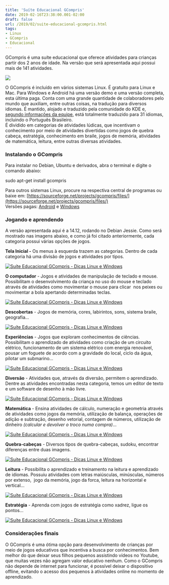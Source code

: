 ```yaml
---
title: 'Suíte Educacional GCompris'
date: 2019-02-16T23:38:00.001-02:00
draft: false
url: /2019/02/suite-educacional-gcompris.html
tags: 
- Linux
- GCompris
- Educacional
---
```


GCompris é uma suíte educacional que oferece atividades para crianças partir dos 2 anos de idade. Na versão que será apresentada aqui possui mais de 141 atividades.

  
  
  

[![](https://4.bp.blogspot.com/-JLnhut-u714/XGtb3eMUF7I/AAAAAAAAKjQ/ooajyKFxcc8jGM_mALb017atD9wLzkjQwCLcBGAs/s200/gcompris.png)](https://4.bp.blogspot.com/-JLnhut-u714/XGtb3eMUF7I/AAAAAAAAKjQ/ooajyKFxcc8jGM_mALb017atD9wLzkjQwCLcBGAs/s1600/gcompris.png)

  
  

O GCompris é incluído em vários sistemas Linux. É gratuito para Linux e Mac. Para Windows e Android há uma versão demo e uma versão completa, esta última paga. Conta com uma grande quantidade de colaboradores pelo mundo que auxiliam, entre outras coisas, na tradução para diversos idiomas. É mantido, alojado e traduzido pela comunidade do KDE e, [segundo informações da equipe](https://l10n.kde.org/stats/gui/trunk-kf5/po/gcompris_qt.po/), está totalmente traduzido para 31 idiomas, incluindo o Português Brasileiro.  
É dividido em categorias de atividades lúdicas, que incentivam o conhecimento por meio de atividades divertidas como jogos de quebra cabeça, estratégia, conhecimento em braile, jogos de memória, atividades de matemática, leitura, entre outras diversas atividades.

  

### Instalando o GCompris

Para instalar no Debian, Ubuntu e derivados, abra o terminal e digite o comando abaixo:  
  

sudo apt-get install gcompris

Para outros sistemas Linux, procure na respectiva central de programas ou baixe em: [https://sourceforge.net/projects/gcompris/files/](https://sourceforge.net/projects/gcompris/files/)  
Versões pagas: [Android](https://play.google.com/store/apps/details?id=net.gcompris&hl=pt_BR) e [Windows](https://www.microsoft.com/pt-br/p/gcompris/9pgxjtcxn8qm?activetab=pivot:overviewtab)

  

### Jogando e aprendendo

A versão apresentada aqui é a 14.12, rodando no Debian Jessie. Como será mostrado nas imagens abaixo, e como já foi citado anteriormente, cada categoria possui várias opções de jogos.  
  
**Tela Inicial -** Os menus à esquerda trazem as categorias. Dentro de cada categoria há uma divisão de jogos e atividades por tipos.  
  
[![Suíte Educacional GCompris - Dicas Linux e Windows](https://3.bp.blogspot.com/-2ZssCwYSpKo/XGeElsy6J0I/AAAAAAAAKhU/8vGnW00IlM45K6DbFqhi7sx8G2gGRpEqwCLcBGAs/s640/01.png "Suíte Educacional GCompris - Dicas Linux e Windows")](https://3.bp.blogspot.com/-2ZssCwYSpKo/XGeElsy6J0I/AAAAAAAAKhU/8vGnW00IlM45K6DbFqhi7sx8G2gGRpEqwCLcBGAs/s1600/01.png)  
  
**O computador** - Jogos e atividades de manipulação de teclado e mouse. Possibilitam o desenvolvimento da criança no uso do mouse e teclado através de atividades como movimentar o mouse para clicar  nos peixes ou movimentar a bola apertando determinadas teclas.  
  
[![Suíte Educacional GCompris - Dicas Linux e Windows](https://2.bp.blogspot.com/-u-wEFYjM7Pk/XGeEmEVmftI/AAAAAAAAKhg/0f1PDk82xzgLdaE6_g73ed8JOt3S0pwRACLcBGAs/s640/04.png "Suíte Educacional GCompris - Dicas Linux e Windows")](https://2.bp.blogspot.com/-u-wEFYjM7Pk/XGeEmEVmftI/AAAAAAAAKhg/0f1PDk82xzgLdaE6_g73ed8JOt3S0pwRACLcBGAs/s1600/04.png)  
  
**Descobertas** - Jogos de memória, cores, labirintos, sons, sistema braile, geografia...  
  
[![Suíte Educacional GCompris - Dicas Linux e Windows](https://2.bp.blogspot.com/-QNSLZ3CGE6A/XGeEmvvC-AI/AAAAAAAAKhk/4NNTfRXYF1oEEcy8CkU-d81IDQJ9AOTXgCLcBGAs/s640/05.png "Suíte Educacional GCompris - Dicas Linux e Windows")](https://2.bp.blogspot.com/-QNSLZ3CGE6A/XGeEmvvC-AI/AAAAAAAAKhk/4NNTfRXYF1oEEcy8CkU-d81IDQJ9AOTXgCLcBGAs/s1600/05.png)  
  
**Experiências** - Jogos que exploram conhecimentos de ciências. Possibilitam o aprendizado de atividades como criação de um circuito elétrico, funcionamento de um sistema elétrico com energia renovável, pousar um foguete de acordo com a gravidade do local, ciclo da água, pilotar um submarino...  
  
[![Suíte Educacional GCompris - Dicas Linux e Windows](https://3.bp.blogspot.com/-cu4M8lecMcc/XGeEm63wOfI/AAAAAAAAKho/RJJP2qHPvGQw5wS76QmzuLKApCylgtRzgCLcBGAs/s640/06.png "Suíte Educacional GCompris - Dicas Linux e Windows")](https://3.bp.blogspot.com/-cu4M8lecMcc/XGeEm63wOfI/AAAAAAAAKho/RJJP2qHPvGQw5wS76QmzuLKApCylgtRzgCLcBGAs/s1600/06.png)  
  
**Diversão** - Atividades que, através da diversão, permitem o aprendizado. Dentre as atividades encontradas nesta categoria, temos um editor de texto e um software de desenho à mão livre.  
  
[![Suíte Educacional GCompris - Dicas Linux e Windows](https://3.bp.blogspot.com/-VYDNyHFKT10/XGeEnIDHfVI/AAAAAAAAKhs/VSvV3W9Yl-Q9yYEio-rA-oCj668OTsy_QCLcBGAs/s640/07.png "Suíte Educacional GCompris - Dicas Linux e Windows")](https://3.bp.blogspot.com/-VYDNyHFKT10/XGeEnIDHfVI/AAAAAAAAKhs/VSvV3W9Yl-Q9yYEio-rA-oCj668OTsy_QCLcBGAs/s1600/07.png)  
  
**Matemática** - Ensina atividades de cálculo, numeração e geometria através de atividades como jogos da memória, utilização de balança, operações de adição e subtração, desenho vetorial, contagem de números, utilização de dinheiro _(calcular e devolver o troco numa compra)_...  
  
[![Suíte Educacional GCompris - Dicas Linux e Windows](https://4.bp.blogspot.com/-IZG3FOqoZng/XGeEnhu5mNI/AAAAAAAAKh8/2i01jtEvf-IqUjePzqxcbm-sDIAf8r8swCLcBGAs/s640/11.png "Suíte Educacional GCompris - Dicas Linux e Windows")](https://4.bp.blogspot.com/-IZG3FOqoZng/XGeEnhu5mNI/AAAAAAAAKh8/2i01jtEvf-IqUjePzqxcbm-sDIAf8r8swCLcBGAs/s1600/11.png)  
  
**Quebra-cabeças** - Diversos tipos de quebra-cabeças, sudoku, encontrar diferenças entre duas imagens.  
  
[![Suíte Educacional GCompris - Dicas Linux e Windows](https://4.bp.blogspot.com/-UAMNvkCxcO4/XGeEnbVcShI/AAAAAAAAKhw/pMFhkxshYM0t3WyaBBE1Rimg-LxBUqPiQCLcBGAs/s640/08.png "Suíte Educacional GCompris - Dicas Linux e Windows")](https://4.bp.blogspot.com/-UAMNvkCxcO4/XGeEnbVcShI/AAAAAAAAKhw/pMFhkxshYM0t3WyaBBE1Rimg-LxBUqPiQCLcBGAs/s1600/08.png)  
  
**Leitura** - Possibilita o aprendizado e treinamento na leitura e aprendizado de idiomas. Possuiu atividades com letras maiúsculas, minúsculas, números por extenso,  jogo da memória, jogo da forca, leitura na horizontal e vertical...  
  
[![Suíte Educacional GCompris - Dicas Linux e Windows](https://2.bp.blogspot.com/-_Ki_1fv8QIo/XGeEnTx_gOI/AAAAAAAAKh0/XeoBkbS3pgM4vQimQzf2ykRVqHVJSC08QCLcBGAs/s640/09.png "Suíte Educacional GCompris - Dicas Linux e Windows")](https://2.bp.blogspot.com/-_Ki_1fv8QIo/XGeEnTx_gOI/AAAAAAAAKh0/XeoBkbS3pgM4vQimQzf2ykRVqHVJSC08QCLcBGAs/s1600/09.png)  
  
**Estratégia** - Aprenda com jogos de estratégia como xadrez, ligue os pontos...  
  
[![Suíte Educacional GCompris - Dicas Linux e Windows](https://1.bp.blogspot.com/-Dse6v-kkDv0/XGeEnte8liI/AAAAAAAAKh4/nKsPBDRwe6wlaK4RO0nfIeU5Uqy4nr8HwCLcBGAs/s640/10.png "Suíte Educacional GCompris - Dicas Linux e Windows")](https://1.bp.blogspot.com/-Dse6v-kkDv0/XGeEnte8liI/AAAAAAAAKh4/nKsPBDRwe6wlaK4RO0nfIeU5Uqy4nr8HwCLcBGAs/s1600/10.png)

  

### Considerações finais

O GCompris é uma ótima opção para desenvolvimento de crianças por meio de jogos educativos que incentiva a busca por conhecimentos. Bem melhor do que deixar seus filhos pequenos assistindo vídeos no Youtube, que muitas vezes não agregam valor educativo nenhum. Como o GCompris não depende de internet para funcionar, é possível deixar o dispositivo offline, evitando o acesso dos pequenos à atividades online no momento de aprendizado.